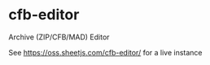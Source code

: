 # cfb-editor

Archive (ZIP/CFB/MAD) Editor

See <https://oss.sheetjs.com/cfb-editor/> for a live instance
